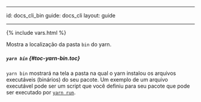 * * *

id: docs_cli_bin guide: docs_cli layout: guide

* * *

{% include vars.html %}

Mostra a localização da pasta `bin` do yarn.

##### `yarn bin` [](#toc-yarn-bin){#toc-yarn-bin.toc}

`yarn bin` mostrará na tela a pasta na qual o yarn instalou os arquivos executáveis (binários) do seu pacote. Um exemplo de um arquivo executável pode ser um script que você definiu para seu pacote que pode ser executado por [`yarn run`]({{url_base}}/docs/cli/run).